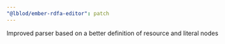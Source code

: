 ```yaml
---
"@lblod/ember-rdfa-editor": patch
---
```


Improved parser based on a better definition of resource and literal nodes

